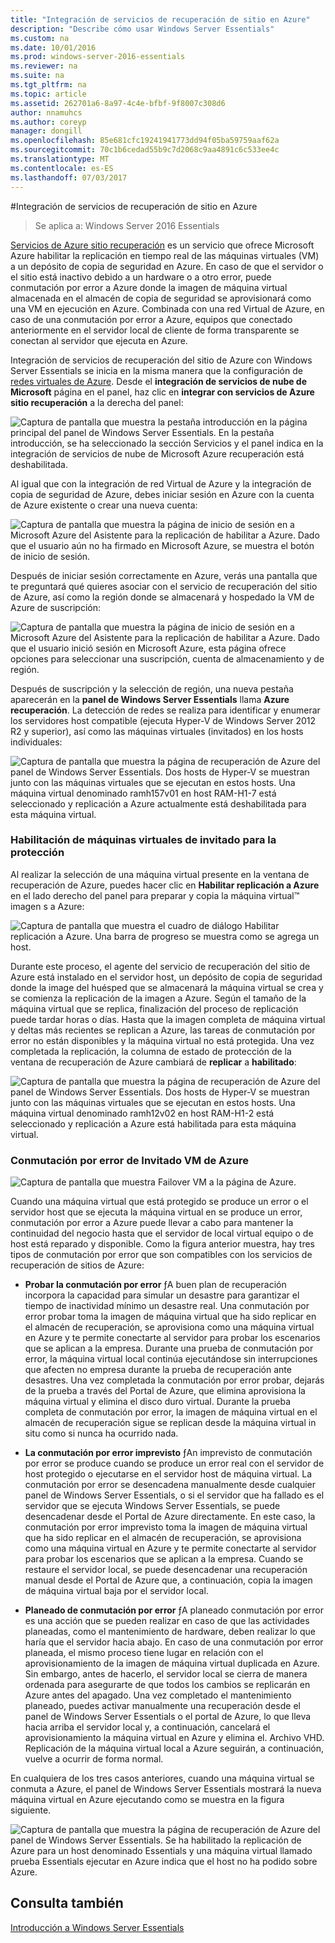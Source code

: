 ```yaml
---
title: "Integración de servicios de recuperación de sitio en Azure"
description: "Describe cómo usar Windows Server Essentials"
ms.custom: na
ms.date: 10/01/2016
ms.prod: windows-server-2016-essentials
ms.reviewer: na
ms.suite: na
ms.tgt_pltfrm: na
ms.topic: article
ms.assetid: 262701a6-8a97-4c4e-bfbf-9f8007c308d6
author: nnamuhcs
ms.author: coreyp
manager: dongill
ms.openlocfilehash: 85e681cfc19241941773dd94f05ba59759aaf62a
ms.sourcegitcommit: 70c1b6cedad55b9c7d2068c9aa4891c6c533ee4c
ms.translationtype: MT
ms.contentlocale: es-ES
ms.lasthandoff: 07/03/2017
---
```

#<a name="azure-site-recovery-services-integration"></a>Integración de servicios de recuperación de sitio en Azure

>Se aplica a: Windows Server 2016 Essentials

[Servicios de Azure sitio recuperación](https://azure.microsoft.com/en-us/documentation/services/site-recovery/) es un servicio que ofrece Microsoft Azure habilitar la replicación en tiempo real de las máquinas virtuales (VM) a un depósito de copia de seguridad en Azure. En caso de que el servidor o el sitio está inactivo debido a un hardware o a otro error, puede conmutación por error a Azure donde la imagen de máquina virtual almacenada en el almacén de copia de seguridad se aprovisionará como una VM en ejecución en Azure. Combinada con una red Virtual de Azure, en caso de una conmutación por error a Azure, equipos que conectado anteriormente en el servidor local de cliente de forma transparente se conectan al servidor que ejecuta en Azure.

Integración de servicios de recuperación del sitio de Azure con Windows Server Essentials se inicia en la misma manera que la configuración de [redes virtuales de Azure](azure-virtual-network-integration.md). Desde el **integración de servicios de nube de Microsoft** página en el panel, haz clic en **integrar con servicios de Azure sitio recuperación** a la derecha del panel:

![Captura de pantalla que muestra la pestaña introducción en la página principal del panel de Windows Server Essentials. En la pestaña introducción, se ha seleccionado la sección Servicios y el panel indica en la integración de servicios de nube de Microsoft Azure recuperación está deshabilitada.](media/azure-site-recovery-1.PNG)

Al igual que con la integración de red Virtual de Azure y la integración de copia de seguridad de Azure, debes iniciar sesión en Azure con la cuenta de Azure existente o crear una nueva cuenta:

![Captura de pantalla que muestra la página de inicio de sesión en a Microsoft Azure del Asistente para la replicación de habilitar a Azure. Dado que el usuario aún no ha firmado en Microsoft Azure, se muestra el botón de inicio de sesión.](media/azure-site-recovery-2.PNG)

Después de iniciar sesión correctamente en Azure, verás una pantalla que te preguntará qué quieres asociar con el servicio de recuperación del sitio de Azure, así como la región donde se almacenará y hospedado la VM de Azure de suscripción:

![Captura de pantalla que muestra la página de inicio de sesión en a Microsoft Azure del Asistente para la replicación de habilitar a Azure. Dado que el usuario inició sesión en Microsoft Azure, esta página ofrece opciones para seleccionar una suscripción, cuenta de almacenamiento y de región.](media/azure-site-recovery-3.PNG)

Después de suscripción y la selección de región, una nueva pestaña aparecerán en la **panel de Windows Server Essentials** llama **Azure recuperación**. La detección de redes se realiza para identificar y enumerar los servidores host compatible (ejecuta Hyper-V de Windows Server 2012 R2 y superior), así como las máquinas virtuales (invitados) en los hosts individuales:

![Captura de pantalla que muestra la página de recuperación de Azure del panel de Windows Server Essentials. Dos hosts de Hyper-V se muestran junto con las máquinas virtuales que se ejecutan en estos hosts. Una máquina virtual denominado ramh157v01 en host RAM-H1-7 está seleccionado y replicación a Azure actualmente está deshabilitada para esta máquina virtual.](media/azure-site-recovery-4.PNG)

### <a name="enabling-guest-virtual-machines-for-protection"></a>Habilitación de máquinas virtuales de invitado para la protección

Al realizar la selección de una máquina virtual presente en la ventana de recuperación de Azure, puedes hacer clic en **Habilitar replicación a Azure** en el lado derecho del panel para preparar y copia la máquina virtual™ imagen s a Azure:

![Captura de pantalla que muestra el cuadro de diálogo Habilitar replicación a Azure. Una barra de progreso se muestra como se agrega un host.](media/azure-site-recovery-5.PNG)

Durante este proceso, el agente del servicio de recuperación del sitio de Azure está instalado en el servidor host, un depósito de copia de seguridad donde la image del huésped que se almacenará la máquina virtual se crea y se comienza la replicación de la imagen a Azure. Según el tamaño de la máquina virtual que se replica, finalización del proceso de replicación puede tardar horas o días. Hasta que la imagen completa de máquina virtual y deltas más recientes se replican a Azure, las tareas de conmutación por error no están disponibles y la máquina virtual no está protegida. Una vez completada la replicación, la columna de estado de protección de la ventana de recuperación de Azure cambiará de **replicar** a **habilitado**:

![Captura de pantalla que muestra la página de recuperación de Azure del panel de Windows Server Essentials. Dos hosts de Hyper-V se muestran junto con las máquinas virtuales que se ejecutan en estos hosts. Una máquina virtual denominado ramh12v02 en host RAM-H1-2 está seleccionado y replicación a Azure está habilitada para esta máquina virtual.](media/azure-site-recovery-6.PNG)

### <a name="failover-of-a-guest-vm-to-azure"></a>Conmutación por error de Invitado VM de Azure

![Captura de pantalla que muestra Failover VM a la página de Azure.](media/azure-site-recovery-7.PNG)

Cuando una máquina virtual que está protegido se produce un error o el servidor host que se ejecuta la máquina virtual en se produce un error, conmutación por error a Azure puede llevar a cabo para mantener la continuidad del negocio hasta que el servidor de local virtual equipo o de host está reparado y disponible. Como la figura anterior muestra, hay tres tipos de conmutación por error que son compatibles con los servicios de recuperación de sitios de Azure:

-   **Probar la conmutación por error** ƒA buen plan de recuperación incorpora la capacidad para simular un desastre para garantizar el tiempo de inactividad mínimo un desastre real. Una conmutación por error probar toma la imagen de máquina virtual que ha sido replicar en el almacén de recuperación, se aprovisiona como una máquina virtual en Azure y te permite conectarte al servidor para probar los escenarios que se aplican a la empresa. Durante una prueba de conmutación por error, la máquina virtual local continúa ejecutándose sin interrupciones que afecten no empresa durante la prueba de recuperación ante desastres. Una vez completada la conmutación por error probar, dejarás de la prueba a través del Portal de Azure, que elimina aprovisiona la máquina virtual y elimina el disco duro virtual. Durante la prueba completa de conmutación por error, la imagen de máquina virtual en el almacén de recuperación sigue se replican desde la máquina virtual in situ como si nunca ha ocurrido nada.

-   **La conmutación por error imprevisto** ƒAn imprevisto de conmutación por error se produce cuando se produce un error real con el servidor de host protegido o ejecutarse en el servidor host de máquina virtual. La conmutación por error se desencadena manualmente desde cualquier panel de Windows Server Essentials, o si el servidor que ha fallado es el servidor que se ejecuta Windows Server Essentials, se puede desencadenar desde el Portal de Azure directamente. En este caso, la conmutación por error imprevisto toma la imagen de máquina virtual que ha sido replicar en el almacén de recuperación, se aprovisiona como una máquina virtual en Azure y te permite conectarte al servidor para probar los escenarios que se aplican a la empresa. Cuando se restaure el servidor local, se puede desencadenar una recuperación manual desde el Portal de Azure que, a continuación, copia la imagen de máquina virtual baja por el servidor local.

-   **Planeado de conmutación por error** ƒA planeado conmutación por error es una acción que se pueden realizar en caso de que las actividades planeadas, como el mantenimiento de hardware, deben realizar lo que haría que el servidor hacia abajo. En caso de una conmutación por error planeada, el mismo proceso tiene lugar en relación con el aprovisionamiento de la imagen de máquina virtual duplicada en Azure. Sin embargo, antes de hacerlo, el servidor local se cierra de manera ordenada para asegurarte de que todos los cambios se replicarán en Azure antes del apagado. Una vez completado el mantenimiento planeado, puedes activar manualmente una recuperación desde el panel de Windows Server Essentials o el portal de Azure, lo que lleva hacia arriba el servidor local y, a continuación, cancelará el aprovisionamiento la máquina virtual en Azure y elimina el. Archivo VHD. Replicación de la máquina virtual local a Azure seguirán, a continuación, vuelve a ocurrir de forma normal.

En cualquiera de los tres casos anteriores, cuando una máquina virtual se conmuta a Azure, el panel de Windows Server Essentials mostrará la nueva máquina virtual en Azure ejecutando como se muestra en la figura siguiente.

![Captura de pantalla que muestra la página de recuperación de Azure del panel de Windows Server Essentials. Se ha habilitado la replicación de Azure para un host denominado Essentials y una máquina virtual llamado prueba Essentials ejecutar en Azure indica que el host no ha podido sobre Azure.](media/azure-site-recovery-8.PNG)

<a name="see-also"></a>Consulta también
--------
[Introducción a Windows Server Essentials](get-started.md)
